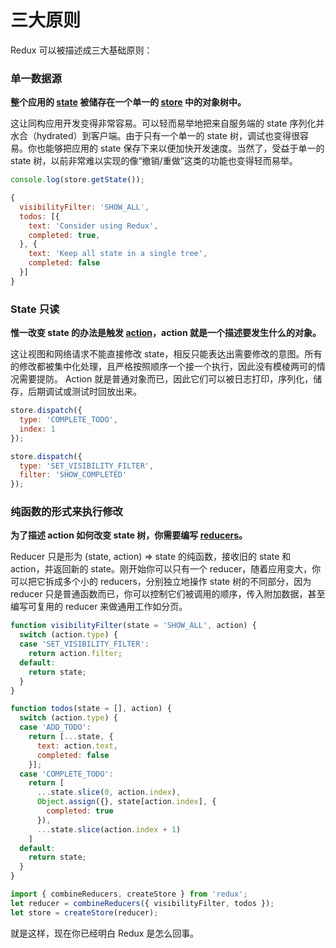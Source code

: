 # 三大原则

Redux 可以被描述成三大基础原则：

### 单一数据源

**整个应用的 [state](../Glossary.md#state) 被储存在一个单一的 [store](../Glossary.md#store) 中的对象树中。**

这让同构应用开发变得非常容易。可以轻而易举地把来自服务端的 state 序列化并水合（hydrated）到客户端。由于只有一个单一的 state 树，调试也变得很容易。你也能够把应用的 state 保存下来以便加快开发速度。当然了，受益于单一的 state 树，以前非常难以实现的像“撤销/重做”这类的功能也变得轻而易举。

```js
console.log(store.getState());

{
  visibilityFilter: 'SHOW_ALL',
  todos: [{
    text: 'Consider using Redux',
    completed: true,
  }, {
    text: 'Keep all state in a single tree',
    completed: false
  }]
}
```

### State 只读

**惟一改变 state 的办法是触发 [action](../Glossary.md#action)，action 就是一个描述要发生什么的对象。**

这让视图和网络请求不能直接修改 state，相反只能表达出需要修改的意图。所有的修改都被集中化处理，且严格按照顺序一个接一个执行，因此没有模棱两可的情况需要提防。 Action 就是普通对象而已，因此它们可以被日志打印，序列化，储存，后期调试或测试时回放出来。

```js
store.dispatch({
  type: 'COMPLETE_TODO',
  index: 1
});

store.dispatch({
  type: 'SET_VISIBILITY_FILTER',
  filter: 'SHOW_COMPLETED'
});
```

### 纯函数的形式来执行修改

**为了描述 action 如何改变 state 树，你需要编写 [reducers](../Glossary.md#reducer)。**

Reducer 只是形为 (state, action) => state 的纯函数，接收旧的 state 和 action，并返回新的 state。刚开始你可以只有一个 reducer，随着应用变大，你可以把它拆成多个小的 reducers，分别独立地操作 state 树的不同部分，因为 reducer 只是普通函数而已，你可以控制它们被调用的顺序，传入附加数据，甚至编写可复用的 reducer 来做通用工作如分页。

```js
function visibilityFilter(state = 'SHOW_ALL', action) {
  switch (action.type) {
  case 'SET_VISIBILITY_FILTER':
    return action.filter;
  default:
    return state;
  }
}

function todos(state = [], action) {
  switch (action.type) {
  case 'ADD_TODO':
    return [...state, {
      text: action.text,
      completed: false
    }];
  case 'COMPLETE_TODO':
    return [
      ...state.slice(0, action.index),
      Object.assign({}, state[action.index], {
        completed: true
      }),
      ...state.slice(action.index + 1)
    ]
  default:
    return state;
  }
}

import { combineReducers, createStore } from 'redux';
let reducer = combineReducers({ visibilityFilter, todos });
let store = createStore(reducer);
```

就是这样，现在你已经明白 Redux 是怎么回事。